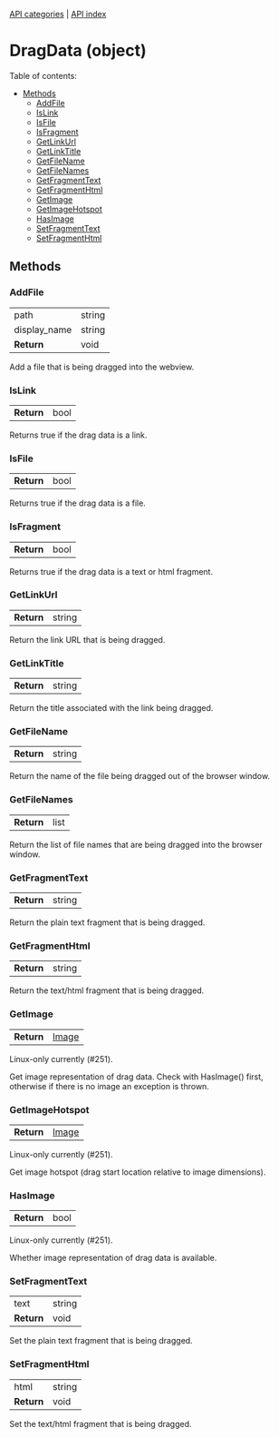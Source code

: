[API categories](API-categories.md) | [API index](API-index.md)


# DragData (object)


Table of contents:
* [Methods](#methods)
  * [AddFile](#addfile)
  * [IsLink](#islink)
  * [IsFile](#isfile)
  * [IsFragment](#isfragment)
  * [GetLinkUrl](#getlinkurl)
  * [GetLinkTitle](#getlinktitle)
  * [GetFileName](#getfilename)
  * [GetFileNames](#getfilenames)
  * [GetFragmentText](#getfragmenttext)
  * [GetFragmentHtml](#getfragmenthtml)
  * [GetImage](#getimage)
  * [GetImageHotspot](#getimagehotspot)
  * [HasImage](#hasimage)
  * [SetFragmentText](#setfragmenttext)
  * [SetFragmentHtml](#setfragmenthtml)

## Methods

### AddFile

| | |
| --- | --- |
| path | string |
| display_name  | string |
| __Return__ | void |

Add a file that is being dragged into the webview.


### IsLink

| | |
| --- | --- |
| __Return__ | bool |

Returns true if the drag data is a link.


### IsFile

| | |
| --- | --- |
| __Return__ | bool |

Returns true if the drag data is a file.


### IsFragment

| | |
| --- | --- |
| __Return__ | bool |

Returns true if the drag data is a text or html fragment.


### GetLinkUrl

| | |
| --- | --- |
| __Return__ | string |


Return the link URL that is being dragged.


### GetLinkTitle

| | |
| --- | --- |
| __Return__ | string |

Return the title associated with the link being dragged.


### GetFileName

| | |
| --- | --- |
| __Return__ | string |


Return the name of the file being dragged out of the browser window.


### GetFileNames

| | |
| --- | --- |
| __Return__ | list |


Return the list of file names that are being dragged into the browser window.


### GetFragmentText

| | |
| --- | --- |
| __Return__ | string |

Return the plain text fragment that is being dragged.


### GetFragmentHtml

| | |
| --- | --- |
| __Return__ | string |

Return the text/html fragment that is being dragged.


### GetImage

| | |
| --- | --- |
| __Return__ | [Image](Image.md) |

Linux-only currently (#251).

Get image representation of drag data. Check with HasImage() first,
otherwise if there is no image an exception is thrown.


### GetImageHotspot

| | |
| --- | --- |
| __Return__ | [Image](Image.md) |

Linux-only currently (#251).

Get image hotspot (drag start location relative to image dimensions).


### HasImage

| | |
| --- | --- |
| __Return__ | bool |

Linux-only currently (#251).

Whether image representation of drag data is available.

### SetFragmentText

| | |
| --- | --- |
| text | string |
| __Return__ | void |

Set the plain text fragment that is being dragged.

### SetFragmentHtml

| | |
| --- | --- |
| html | string |
| __Return__ | void |

Set the text/html fragment that is being dragged.
